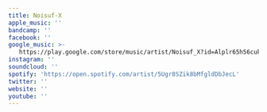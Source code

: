 ```yaml
---
title: Noisuf-X
apple_music: ''
bandcamp: ''
facebook: ''
google_music: >-
   https://play.google.com/store/music/artist/Noisuf_X?id=Alplr65h56cukjizwfjoywlqqby
instagram: ''
soundcloud: ''
spotify: 'https://open.spotify.com/artist/5Ugr8SZik8bMfgldDbJecL'
twitter: ''
website: ''
youtube: ''
---
```

